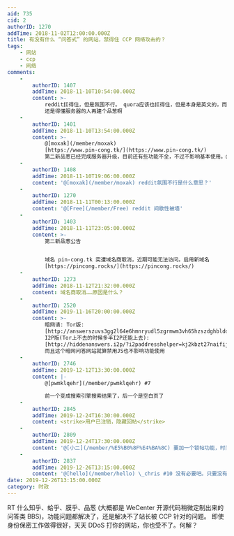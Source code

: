 ```yaml
---
aid: 735
cid: 2
authorID: 1270
addTime: 2018-11-02T12:00:00.000Z
title: 有没有什么 “问答式” 的网站，禁得住 CCP 网络攻击的？
tags:
    - 网站
    - ccp
    - 网络
comments:
    -
        authorID: 1407
        addTime: 2018-11-10T10:54:00.000Z
        content: >-
            reddit扛得住，但是氛围不行。 quora应该也扛得住，但是本身是英文的，而且已经被ccp渗透了不少。
            还是得懂服务器的人再建个品葱啊
    -
        authorID: 1401
        addTime: 2018-11-10T13:54:00.000Z
        content: >-
            @[moxak](/member/moxak)
            [https://www.pin-cong.tk/](https://www.pin-cong.tk/)
            第二新品葱已经完成服务器升级，目前还有些功能不全，不过不影响基本使用。@Ciao 可以帮忙在推上宣传一波么？
    -
        authorID: 1408
        addTime: 2018-11-10T19:06:00.000Z
        content: '@[moxak](/member/moxak) reddit氛围不行是什么意思？'
    -
        authorID: 1270
        addTime: 2018-11-11T00:13:00.000Z
        content: '@[Free](/member/Free) reddit 间歇性被墙'
    -
        authorID: 1403
        addTime: 2018-11-11T23:05:00.000Z
        content: >-
            第二新品葱公告


            域名 pin-cong.tk 突遭域名商取消，近期可能无法访问。启用新域名
            [https://pincong.rocks/](https://pincong.rocks/)
    -
        authorID: 1273
        addTime: 2018-11-12T21:32:00.000Z
        content: 域名商取消……原因是什么？
    -
        authorID: 2520
        addTime: 2019-11-16T20:00:00.000Z
        content: >-
            暗网请: Tor版:
            [http://answerszuvs3gg2l64e6hmnryudl5zgrmwm3vh65hzszdghblddvfiqd.onion](http://answerszuvs3gg2l64e6hmnryudl5zgrmwm3vh65hzszdghblddvfiqd.onion)
            I2P版(Tor上不去的时候多半I2P还能上去):
            [http://hiddenanswers.i2p/?i2paddresshelper=kj2kbzt27naifij4ki6bklsa2qfewxnkzbkgvximr4ecm7y4ojdq.b32.i2p](http://hiddenanswers.i2p/?i2paddresshelper=kj2kbzt27naifij4ki6bklsa2qfewxnkzbkgvximr4ecm7y4ojdq.b32.i2p)
            而且这个暗网问答网站就算禁用JS也不影响功能使用
    -
        authorID: 2746
        addTime: 2019-12-12T13:30:00.000Z
        content: |-
            @[pwmklqehr](/member/pwmklqehr) #7

            前一个变成搜索引擎搜索结果了，后一个是空白页了
    -
        authorID: 2845
        addTime: 2019-12-24T16:30:00.000Z
        content: <strike>用户已注销，隐藏回帖</strike>
    -
        authorID: 2809
        addTime: 2019-12-24T17:30:00.000Z
        content: '@[小二](/member/%E5%B0%8F%E4%BA%8C) 要加一个锁帖功能，时间超过若干月，则不能回复。'
    -
        authorID: 2837
        addTime: 2019-12-26T13:15:00.000Z
        content: '@[hello](/member/hello) \_chris #10 没有必要吧。只要没有人故意大规模挖坟影响其他人就没太大影响。'
date: 2019-12-26T13:15:00.000Z
category: 时政
---
```


RT 什么知乎、蛤乎、膜乎、品葱 (大概都是 WeCenter 开源代码稍微定制出来的 问答类 BBS)，功能问题都解决了，还是解决不了站长被 CCP 针对的问题。 即使身份保密工作做得很好，天天 DDoS 打你的网站，你也受不了。何解？
